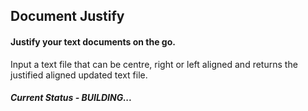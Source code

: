 ## Document Justify

#### Justify your text documents on the go. 
Input a text file that can be centre, right or left aligned and returns the justified aligned updated text file.

##### Current Status - BUILDING...
